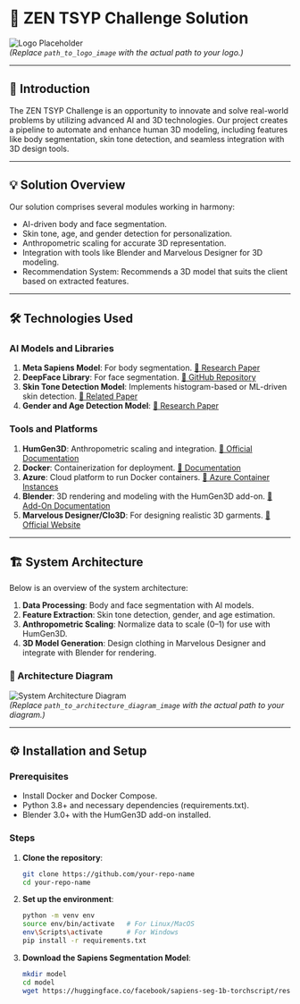 # 🌟 ZEN TSYP Challenge Solution

![Logo Placeholder](path_to_logo_image)  
*(Replace `path_to_logo_image` with the actual path to your logo.)*

---

## 🚀 Introduction

The ZEN TSYP Challenge is an opportunity to innovate and solve real-world problems by utilizing advanced AI and 3D technologies. Our project creates a pipeline to automate and enhance human 3D modeling, including features like body segmentation, skin tone detection, and seamless integration with 3D design tools.

---

## 💡 Solution Overview

Our solution comprises several modules working in harmony:  
- AI-driven body and face segmentation.  
- Skin tone, age, and gender detection for personalization.  
- Anthropometric scaling for accurate 3D representation.  
- Integration with tools like Blender and Marvelous Designer for 3D modeling.  
- Recommendation System: Recommends a 3D model that suits the client based on extracted features.  

---

## 🛠️ Technologies Used

### AI Models and Libraries
1. **Meta Sapiens Model**: For body segmentation. [📄 Research Paper](https://ar5iv.labs.arxiv.org/html/2408.12569)  
2. **DeepFace Library**: For face segmentation. [🔗 GitHub Repository](https://github.com/serengil/deepface)  
3. **Skin Tone Detection Model**: Implements histogram-based or ML-driven skin detection. [📄 Related Paper](https://arxiv.org/pdf/2103.14191.pdf)  
4. **Gender and Age Detection Model**: [📄 Research Paper](https://arxiv.org/abs/1708.08039)  

### Tools and Platforms
1. **HumGen3D**: Anthropometric scaling and integration. [🔗 Official Documentation](https://www.humgen3d.com)  
2. **Docker**: Containerization for deployment. [🔗 Documentation](https://www.docker.com/get-started)  
3. **Azure**: Cloud platform to run Docker containers. [🔗 Azure Container Instances](https://learn.microsoft.com/en-us/azure/container-instances/container-instances-overview)  
4. **Blender**: 3D rendering and modeling with the HumGen3D add-on. [🔗 Add-On Documentation](https://www.humgen3d.com/blender)  
5. **Marvelous Designer/Clo3D**: For designing realistic 3D garments. [🔗 Official Website](https://www.marvelousdesigner.com)  

---

## 🏗️ System Architecture

Below is an overview of the system architecture:  
1. **Data Processing**: Body and face segmentation with AI models.  
2. **Feature Extraction**: Skin tone detection, gender, and age estimation.  
3. **Anthropometric Scaling**: Normalize data to scale (0–1) for use with HumGen3D.  
4. **3D Model Generation**: Design clothing in Marvelous Designer and integrate with Blender for rendering.  

### 🎨 Architecture Diagram
![System Architecture Diagram](path_to_architecture_diagram_image)  
*(Replace `path_to_architecture_diagram_image` with the actual path to your diagram.)*

---

## ⚙️ Installation and Setup

### Prerequisites
- Install Docker and Docker Compose.  
- Python 3.8+ and necessary dependencies (requirements.txt).  
- Blender 3.0+ with the HumGen3D add-on installed.  

### Steps
1. **Clone the repository**:  
   ```bash
   git clone https://github.com/your-repo-name
   cd your-repo-name
2. **Set up the environment**:  
   ```bash
   python -m venv env
   source env/bin/activate   # For Linux/MacOS
   env\Scripts\activate      # For Windows
   pip install -r requirements.txt
3. **Download the Sapiens Segmentation Model**:  
   ```bash
   mkdir model
   cd model
   wget https://huggingface.co/facebook/sapiens-seg-1b-torchscript/resolve/main/sapiens-seg-1b.pt


